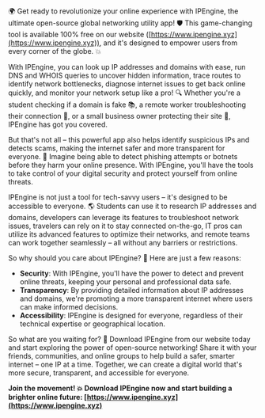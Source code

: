 🌍 Get ready to revolutionize your online experience with IPEngine, the ultimate open-source global networking utility app! 🛡️ This game-changing tool is available 100% free on our website ([https://www.ipengine.xyz](https://www.ipengine.xyz)), and it's designed to empower users from every corner of the globe. 💥

With IPEngine, you can look up IP addresses and domains with ease, run DNS and WHOIS queries to uncover hidden information, trace routes to identify network bottlenecks, diagnose internet issues to get back online quickly, and monitor your network setup like a pro! 🔍 Whether you're a student checking if a domain is fake 📚, a remote worker troubleshooting their connection 🏢, or a small business owner protecting their site 🏫, IPEngine has got you covered.

But that's not all – this powerful app also helps identify suspicious IPs and detects scams, making the internet safer and more transparent for everyone. 💪 Imagine being able to detect phishing attempts or botnets before they harm your online presence. With IPEngine, you'll have the tools to take control of your digital security and protect yourself from online threats.

IPEngine is not just a tool for tech-savvy users – it's designed to be accessible to everyone. 🌎 Students can use it to research IP addresses and domains, developers can leverage its features to troubleshoot network issues, travelers can rely on it to stay connected on-the-go, IT pros can utilize its advanced features to optimize their networks, and remote teams can work together seamlessly – all without any barriers or restrictions.

So why should you care about IPEngine? 🤔 Here are just a few reasons:

* **Security**: With IPEngine, you'll have the power to detect and prevent online threats, keeping your personal and professional data safe.
* **Transparency**: By providing detailed information about IP addresses and domains, we're promoting a more transparent internet where users can make informed decisions.
* **Accessibility**: IPEngine is designed for everyone, regardless of their technical expertise or geographical location.

So what are you waiting for? 🚀 Download IPEngine from our website today and start exploring the power of open-source networking! Share it with your friends, communities, and online groups to help build a safer, smarter internet – one IP at a time. Together, we can create a digital world that's more secure, transparent, and accessible for everyone.

**Join the movement! 💥 Download IPEngine now and start building a brighter online future: [https://www.ipengine.xyz](https://www.ipengine.xyz)**